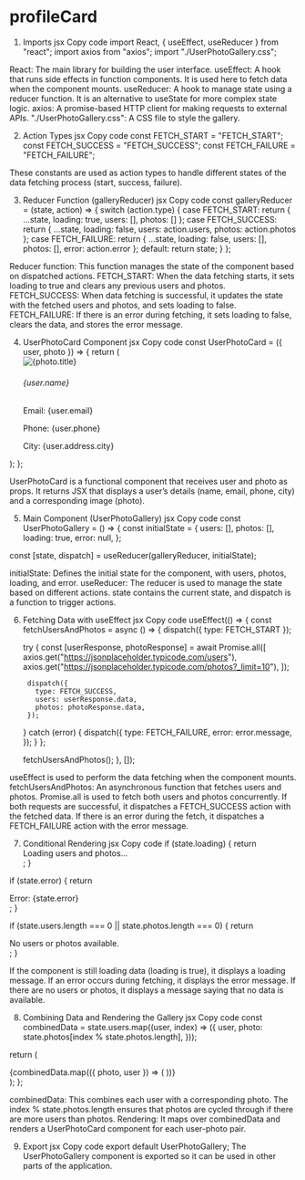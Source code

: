 # profileCard

1. Imports
jsx
Copy code
import React, { useEffect, useReducer } from "react";
import axios from "axios";
import "./UserPhotoGallery.css";

React: The main library for building the user interface.
useEffect: A hook that runs side effects in function components. It is used here to fetch data when the component mounts.
useReducer: A hook to manage state using a reducer function. It is an alternative to useState for more complex state logic.
axios: A promise-based HTTP client for making requests to external APIs.
"./UserPhotoGallery.css": A CSS file to style the gallery.



2. Action Types
jsx
Copy code
const FETCH_START = "FETCH_START";
const FETCH_SUCCESS = "FETCH_SUCCESS";
const FETCH_FAILURE = "FETCH_FAILURE";

These constants are used as action types to handle different states of the data fetching process (start, success, failure).




3. Reducer Function (galleryReducer)
jsx
Copy code
const galleryReducer = (state, action) => {
  switch (action.type) {
    case FETCH_START:
      return { ...state, loading: true, users: [], photos: [] };
    case FETCH_SUCCESS:
      return { ...state, loading: false, users: action.users, photos: action.photos };
    case FETCH_FAILURE:
      return { ...state, loading: false, users: [], photos: [], error: action.error };
    default:
      return state;
  }
};

Reducer function: This function manages the state of the component based on dispatched actions.
FETCH_START: When the data fetching starts, it sets loading to true and clears any previous users and photos.
FETCH_SUCCESS: When data fetching is successful, it updates the state with the fetched users and photos, and sets loading to false.
FETCH_FAILURE: If there is an error during fetching, it sets loading to false, clears the data, and stores the error message.






4. UserPhotoCard Component
jsx
Copy code
const UserPhotoCard = ({ user, photo }) => {
  return (
    <div className="user-photo-card">
      <div className="photo-info">
        <img src={photo.thumbnailUrl} alt={photo.title} />
      </div>
      <div className="user-info">
        <h6>{user.name}</h6>
        <p>Email: {user.email}</p>
        <p>Phone: {user.phone}</p>
        <p>City: {user.address.city}</p>
      </div>
    </div>
  );
};

UserPhotoCard is a functional component that receives user and photo as props.
It returns JSX that displays a user’s details (name, email, phone, city) and a corresponding image (photo).




5. Main Component (UserPhotoGallery)
jsx
Copy code
const UserPhotoGallery = () => {
  const initialState = {
    users: [],
    photos: [],
    loading: true,
    error: null,
  };

  const [state, dispatch] = useReducer(galleryReducer, initialState);

initialState: Defines the initial state for the component, with users, photos, loading, and error.
useReducer: The reducer is used to manage the state based on different actions. state contains the current state, and dispatch is a function to trigger actions.





6. Fetching Data with useEffect
jsx
Copy code
  useEffect(() => {
    const fetchUsersAndPhotos = async () => {
      dispatch({ type: FETCH_START });

      try {
        const [userResponse, photoResponse] = await Promise.all([
          axios.get("https://jsonplaceholder.typicode.com/users"),
          axios.get("https://jsonplaceholder.typicode.com/photos?_limit=10"),
        ]);

        dispatch({
          type: FETCH_SUCCESS,
          users: userResponse.data,
          photos: photoResponse.data,
        });

      } catch (error) {
        dispatch({
          type: FETCH_FAILURE,
          error: error.message,
        });
      }
    };

    fetchUsersAndPhotos();
  }, []);

useEffect is used to perform the data fetching when the component mounts.
fetchUsersAndPhotos: An asynchronous function that fetches users and photos.
Promise.all is used to fetch both users and photos concurrently.
If both requests are successful, it dispatches a FETCH_SUCCESS action with the fetched data.
If there is an error during the fetch, it dispatches a FETCH_FAILURE action with the error message.






7. Conditional Rendering
jsx
Copy code
  if (state.loading) {
    return <div>Loading users and photos...</div>;
  }

  if (state.error) {
    return <div>Error: {state.error}</div>;
  }

  if (state.users.length === 0 || state.photos.length === 0) {
    return <div>No users or photos available.</div>;
  }

If the component is still loading data (loading is true), it displays a loading message.
If an error occurs during fetching, it displays the error message.
If there are no users or photos, it displays a message saying that no data is available.








8. Combining Data and Rendering the Gallery
jsx
Copy code
  const combinedData = state.users.map((user, index) => ({
    user,
    photo: state.photos[index % state.photos.length],
  }));

  return (
    <div className="user-photo-gallery">
      {combinedData.map(({ photo, user }) => (
        <UserPhotoCard key={user.id} user={user} photo={photo} />
      ))}
    </div>
  );
};

combinedData: This combines each user with a corresponding photo. The index % state.photos.length ensures that photos are cycled through if there are more users than photos.
Rendering: It maps over combinedData and renders a UserPhotoCard component for each user-photo pair.






9. Export
jsx
Copy code
export default UserPhotoGallery;
The UserPhotoGallery component is exported so it can be used in other parts of the application.
